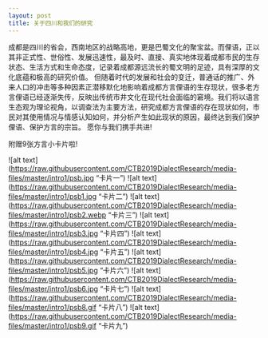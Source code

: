 ```yaml
---
layout: post
title: 关于四川和我们的研究
---
```


成都是四川的省会，西南地区的战略高地，更是巴蜀文化的聚宝盆。而俚语，正以其非正式性、世俗性、发展迅速性，最及时、直接、真实地体现着成都市民的生存状态、生活方式和生命态度，记录着成都源远流长的蜀文明的足迹，具有深厚的文化底蕴和极高的研究价值。
但随着时代的发展和社会的变迁，普通话的推广、外来人口的冲击等多种因素正潜移默化地影响着成都方言俚语的生存现状，很多老方言俚语已经逐渐失传，反映出传统市井文化在现代社会面临的窘境。我们将以语言生态观为理论视角，以调查法为主要方法，研究成都方言俚语的存在现状如何，市民对其使用情况与情感认知如何，并分析产生如此现状的原因，最终达到我们保护俚语、保护方言的宗旨。
愿你与我们携手共进!

附赠9张方言小卡片啦!

![alt text](https://raw.githubusercontent.com/CTB2019DialectResearch/media-files/master/intro1/psb.jpg “卡片一”)
![alt text](https://raw.githubusercontent.com/CTB2019DialectResearch/media-files/master/intro1/psb1.jpg “卡片二”)
![alt text](https://raw.githubusercontent.com/CTB2019DialectResearch/media-files/master/intro1/psb2.webp “卡片三”)
![alt text](https://raw.githubusercontent.com/CTB2019DialectResearch/media-files/master/intro1/psb3.jpg “卡片四”)
![alt text](https://raw.githubusercontent.com/CTB2019DialectResearch/media-files/master/intro1/psb4.jpg “卡片五”)
![alt text](https://raw.githubusercontent.com/CTB2019DialectResearch/media-files/master/intro1/psb5.jpg “卡片六”)
![alt text](https://raw.githubusercontent.com/CTB2019DialectResearch/media-files/master/intro1/psb6.jpg “卡片七”)
![alt text](https://raw.githubusercontent.com/CTB2019DialectResearch/media-files/master/intro1/psb8.gif “卡片八”)
![alt text](https://raw.githubusercontent.com/CTB2019DialectResearch/media-files/master/intro1/psb9.gif “卡片九”)
